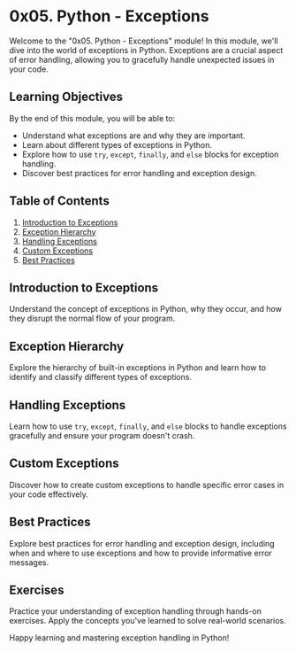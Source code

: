 # 0x05. Python - Exceptions

Welcome to the "0x05. Python - Exceptions" module! In this module, we'll dive into the world of exceptions in Python. Exceptions are a crucial aspect of error handling, allowing you to gracefully handle unexpected issues in your code.

## Learning Objectives

By the end of this module, you will be able to:

- Understand what exceptions are and why they are important.
- Learn about different types of exceptions in Python.
- Explore how to use `try`, `except`, `finally`, and `else` blocks for exception handling.
- Discover best practices for error handling and exception design.

## Table of Contents

1. [Introduction to Exceptions](#introduction-to-exceptions)
2. [Exception Hierarchy](#exception-hierarchy)
3. [Handling Exceptions](#handling-exceptions)
4. [Custom Exceptions](#custom-exceptions)
5. [Best Practices](#best-practices)

## Introduction to Exceptions

Understand the concept of exceptions in Python, why they occur, and how they disrupt the normal flow of your program.

## Exception Hierarchy

Explore the hierarchy of built-in exceptions in Python and learn how to identify and classify different types of exceptions.

## Handling Exceptions

Learn how to use `try`, `except`, `finally`, and `else` blocks to handle exceptions gracefully and ensure your program doesn't crash.

## Custom Exceptions

Discover how to create custom exceptions to handle specific error cases in your code effectively.

## Best Practices

Explore best practices for error handling and exception design, including when and where to use exceptions and how to provide informative error messages.

## Exercises

Practice your understanding of exception handling through hands-on exercises. Apply the concepts you've learned to solve real-world scenarios.

Happy learning and mastering exception handling in Python!

